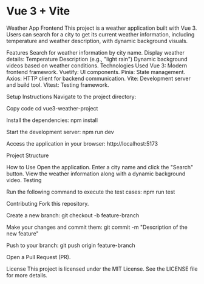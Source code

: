 # Vue 3 + Vite
Weather App Frontend
This project is a weather application built with Vue 3. Users can search for a city to get its current weather information, including temperature and weather description, with dynamic background visuals.

Features
Search for weather information by city name.
Display weather details:
Temperature
Description (e.g., "light rain")
Dynamic background videos based on weather conditions.
Technologies Used
Vue 3: Modern frontend framework.
Vuetify: UI components.
Pinia: State management.
Axios: HTTP client for backend communication.
Vite: Development server and build tool.
Vitest: Testing framework.

Setup Instructions
Navigate to the project directory:

Copy code
cd vue3-weather-project

Install the dependencies:
npm install

Start the development server:
npm run dev

Access the application in your browser:
http://localhost:5173

Project Structure

How to Use
Open the application.
Enter a city name and click the "Search" button.
View the weather information along with a dynamic background video.
Testing

Run the following command to execute the test cases:
npm run test

Contributing
Fork this repository.

Create a new branch:
git checkout -b feature-branch

Make your changes and commit them:
git commit -m "Description of the new feature"

Push to your branch:
git push origin feature-branch

Open a Pull Request (PR).

License
This project is licensed under the MIT License. See the LICENSE file for more details.